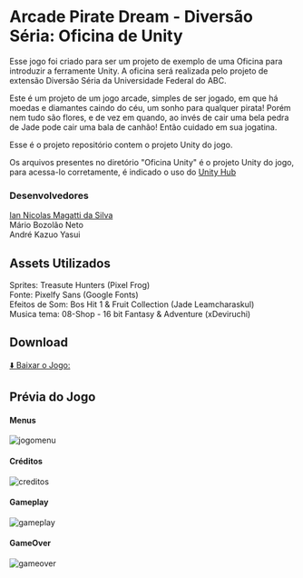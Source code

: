 # Arcade Pirate Dream - Diversão Séria: Oficina de Unity

Esse jogo foi criado para ser um projeto de exemplo de uma Oficina para introduzir a ferramente Unity. A oficina será realizada pelo projeto de extensão Diversão Séria da Universidade Federal do ABC.

Este é um projeto de um jogo arcade, simples de ser jogado, em que há moedas e diamantes caindo do céu, um sonho para qualquer pirata! Porém nem tudo são flores, e de vez em quando, ao invés de cair uma bela pedra de Jade pode cair uma bala de canhão! Então cuidado em sua jogatina.

Esse é o projeto repositório contem o projeto Unity do jogo.

Os arquivos presentes no diretório "Oficina Unity" é o projeto Unity do jogo, para acessa-lo corretamente, é indicado o uso do [Unity Hub](https://unity.com/pt/unity-hub)

### Desenvolvedores
[Ian Nicolas Magatti da Silva](https://github.com/IanNicolasMagattiDaSilva) \
Mário Bozolão Neto\
André Kazuo Yasui

## Assets Utilizados
Sprites: Treasute Hunters (Pixel Frog)\
Fonte: Pixelfy Sans (Google Fonts)\
Efeitos de Som: Bos Hit 1 & Fruit Collection (Jade Leamcharaskul)\
Musica tema: 08-Shop - 16 bit Fantasy & Adventure (xDeviruchi)

## Download
[⬇️ Baixar o Jogo:](./Build.rar)

## Prévia do Jogo
#### Menus
![jogomenu](https://github.com/user-attachments/assets/ffb00b04-7182-4766-95e6-0831928675e2)
#### Créditos
![creditos](https://github.com/user-attachments/assets/78256358-dbb9-40ef-aca4-814fffd17432)
#### Gameplay
![gameplay](https://github.com/user-attachments/assets/88b45d59-8ae7-41ba-a117-c6e3427988b3)
#### GameOver
![gameover](https://github.com/user-attachments/assets/dab9f079-1609-4c60-8a00-3449eb5ae3be)



